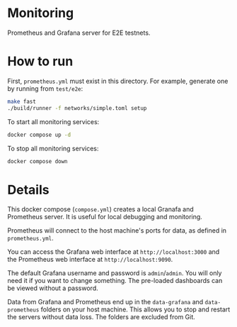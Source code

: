 # Monitoring

Prometheus and Grafana server for E2E testnets.

# How to run

First, `prometheus.yml` must exist in this directory. For example, generate one by running from
`test/e2e`:
```bash
make fast
./build/runner -f networks/simple.toml setup
```

To start all monitoring services:
```bash
docker compose up -d
```

To stop all monitoring services:
```bash
docker compose down
```

# Details

This docker compose (`compose.yml`) creates a local Granafa and Prometheus server. It is useful for
local debugging and monitoring.

Prometheus will connect to the host machine's ports for data, as defined in `prometheus.yml`.

You can access the Grafana web interface at `http://localhost:3000` and the Prometheus web interface
at `http://localhost:9090`.

The default Grafana username and password is `admin`/`admin`. You will only need it if you want to
change something. The pre-loaded dashboards can be viewed without a password.

Data from Grafana and Prometheus end up in the `data-grafana` and `data-prometheus` folders on your
host machine. This allows you to stop and restart the servers without data loss. The folders are
excluded from Git.
